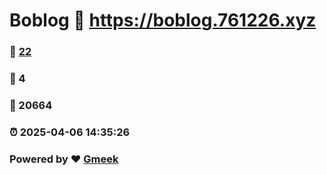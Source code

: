 # Boblog :link: https://boblog.761226.xyz 
### :page_facing_up: [22](https://boblog.761226.xyz/tag.html) 
### :speech_balloon: 4 
### :hibiscus: 20664 
### :alarm_clock: 2025-04-06 14:35:26 
### Powered by :heart: [Gmeek](https://github.com/Meekdai/Gmeek)
